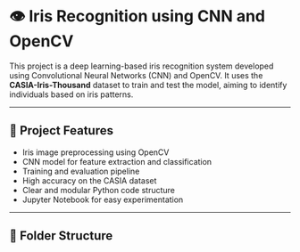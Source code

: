 # 👁️ Iris Recognition using CNN and OpenCV

This project is a deep learning-based iris recognition system developed using Convolutional Neural Networks (CNN) and OpenCV. It uses the **CASIA-Iris-Thousand** dataset to train and test the model, aiming to identify individuals based on iris patterns.

---

## 📌 Project Features

- Iris image preprocessing using OpenCV
- CNN model for feature extraction and classification
- Training and evaluation pipeline
- High accuracy on the CASIA dataset
- Clear and modular Python code structure
- Jupyter Notebook for easy experimentation

---

## 📂 Folder Structure

